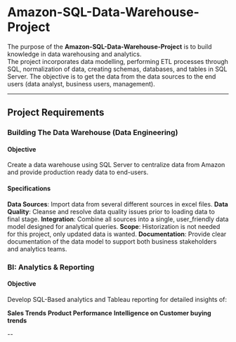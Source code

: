 # Amazon-SQL-Data-Warehouse-Project

The purpose of the **Amazon-SQL-Data-Warehouse-Project** is to build knowledge in data warehousing and analytics.  
The project incorporates data modelling, performing ETL processes through SQL,  normalization  of data, creating schemas, databases, and tables in SQL Server.
The objective is to get the data from the data sources to the end users (data analyst, business users, management).

---

##  Project Requirements

### Building The Data Warehouse (Data Engineering)

#### Objective
Create a data warehouse using SQL Server to centralize data from Amazon and provide production ready data to end-users.

#### Specifications
**Data Sources**: Import data from several different sources in excel files.
**Data Quality**: Cleanse and resolve data quality issues prior to loading data to final stage.
**Integration**: Combine all sources into a single, user_friendly data model designed for analytical queries.
**Scope**: Historization is not needed for this project, only updated data is wanted.
**Documentation**: Provide clear documentation of the data model to support both business stakeholders and analytics teams.

### BI: Analytics & Reporting 

#### Objective

Develop SQL-Based analytics and Tableau reporting for detailed insights of:

**Sales Trends**
**Product Performance**
**Intelligence on Customer buying trends**

--
